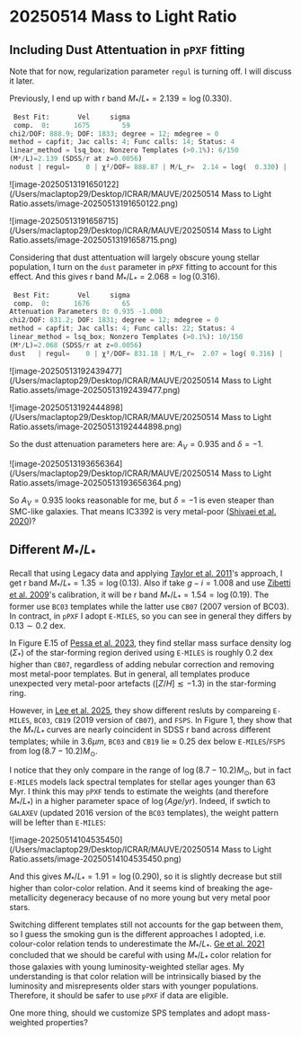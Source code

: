 # 20250514 Mass to Light Ratio

## Including Dust Attentuation in `pPXF` fitting

Note that for now, regularization parameter `regul` is turning off. I will discuss it later. 

Previously, I end up with r band $M_*/L_* = 2.139 = \log(0.330)$. 

```python
 Best Fit:       Vel     sigma
 comp.  0:      1675        59
chi2/DOF: 888.9; DOF: 1833; degree = 12; mdegree = 0
method = capfit; Jac calls: 4; Func calls: 14; Status: 4
linear_method = lsq_box; Nonzero Templates (>0.1%): 6/150
(M*/L)=2.139 (SDSS/r at z=0.0056)
nodust | regul=    0 | χ²/DOF= 888.87 | M/L_r=  2.14 = log(  0.330) | 
```

![image-20250513191650122](/Users/maclaptop29/Desktop/ICRAR/MAUVE/20250514 Mass to Light Ratio.assets/image-20250513191650122.png)

![image-20250513191658715](/Users/maclaptop29/Desktop/ICRAR/MAUVE/20250514 Mass to Light Ratio.assets/image-20250513191658715.png)

Considering that dust attentuation will largely obscure young stellar population, I turn on the `dust` parameter in `pPXF` fitting to account for this effect. And this gives r band $M_*/L_* = 2.068 = \log(0.316)$. 

```python
 Best Fit:       Vel     sigma
 comp.  0:      1676        65
Attenuation Parameters 0: 0.935 -1.000
chi2/DOF: 831.2; DOF: 1831; degree = 12; mdegree = 0
method = capfit; Jac calls: 4; Func calls: 22; Status: 4
linear_method = lsq_box; Nonzero Templates (>0.1%): 10/150
(M*/L)=2.068 (SDSS/r at z=0.0056)
dust   | regul=    0 | χ²/DOF= 831.18 | M/L_r=  2.07 = log( 0.316) | 
```

![image-20250513192439477](/Users/maclaptop29/Desktop/ICRAR/MAUVE/20250514 Mass to Light Ratio.assets/image-20250513192439477.png)

![image-20250513192444898](/Users/maclaptop29/Desktop/ICRAR/MAUVE/20250514 Mass to Light Ratio.assets/image-20250513192444898.png)

So the dust attenuation parameters here are: $A_V = 0.935$ and $\delta = -1$. 

![image-20250513193656364](/Users/maclaptop29/Desktop/ICRAR/MAUVE/20250514 Mass to Light Ratio.assets/image-20250513193656364.png)

So $A_V = 0.935$ looks reasonable for me, but $\delta = -1$ is even steaper than SMC-like galaxies. That means IC3392 is very metal-poor ([Shivaei et al. 2020](https://iopscience.iop.org/article/10.3847/2041-8213/abc1ef))? 

## Different $M_*/L_*$

Recall that using Legacy data and applying [Taylor et al. 2011](https://doi.org/10.1111/j.1365-2966.2011.19536.x)'s approach, I get r band $M_*/L_* = 1.35 = \log(0.13)$. Also if take $g-i = 1.008$ and use [Zibetti et al. 2009](https://doi.org/10.1111/j.1365-2966.2009.15528.x)'s calibration, it will be r band $M_*/L_* = 1.54 = \log(0.19)$. The former use `BC03` templates while the latter use `CB07` (2007 version of BC03). In contract, in `pPXF` I adopt `E-MILES`, so you can see in general they differs by $0.13\sim0.2$ dex. 

In Figure E.15 of [Pessa et al. 2023](https://www.aanda.org/articles/aa/full_html/2023/05/aa45673-22/aa45673-22.html), they find stellar mass surface density $\log(\Sigma_*)$ of the star-forming region derived using `E-MILES` is roughly 0.2 dex higher than `CB07`, regardless of adding nebular correction and removing most metal-poor templates. But in general, all templates produce unexpected very metal-poor artefacts ($[Z/H] \lesssim −1.3$) in the star-forming ring. 

However, in [Lee et al. 2025](https://iopscience.iop.org/article/10.3847/1538-3881/adb285), they show different resluts by compareing `E-MILES`, `BC03`, `CB19` (2019 version of `CB07`), and `FSPS`. In Figure 1, they show that the $M_*/L_*$ curves are nearly coincident in SDSS r band across different templates; while in $3.6\mu m$, `BC03` and `CB19` lie $\approx$ 0.25 dex below `E-MILES`/`FSPS` from $\log(8.7-10.2)M_\odot$. 

I notice that they only compare in the range of $\log(8.7-10.2)M_\odot$, but in fact `E-MILES` models lack spectral templates for stellar ages younger than 63 Myr. I think this may `pPXF` tends to estimate the weights (and therefore $M_*/L_*$) in a higher parameter space of $\log(Age/yr)$. Indeed, if swtich to `GALAXEV` (updated 2016 version of the `BC03` templates), the weight pattern will be lefter than `E-MILES`: 

![image-20250514104535450](/Users/maclaptop29/Desktop/ICRAR/MAUVE/20250514 Mass to Light Ratio.assets/image-20250514104535450.png)

And this gives $M_*/L_* = 1.91 = \log(0.290)$, so it is slightly decrease but still higher than color-color relation. And it seems kind of breaking the age-metallicity degeneracy because of no more young but very metal poor stars. 

Switching different templates still not accounts for the gap between them, so I guess the smoking gun is the different approaches I adopted, i.e. colour-color relation tends to underestimate the $M_*/L_*$. [Ge et al. 2021](https://academic.oup.com/mnras/article/507/2/2488/6350571#298387008) concluded that we should be careful with using $M_*/L_*$ color relation for those galaxies with young luminosity-weighted stellar ages. My understanding is that color relation will be intrinsically biased by the luminosity and misrepresents older stars with younger populations. Therefore, it should be safer to use `pPXF` if data are eligible. 

One more thing, should we customize SPS templates and adopt mass-weighted properties? 